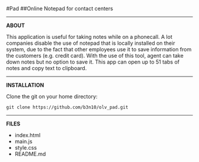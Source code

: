 #Pad
##Online Notepad for contact centers

---

**ABOUT**

This application is useful for taking notes while on a phonecall. A lot companies disable the use of notepad that is locally installed on their system, due to the fact that other employees use it to save information from the customers (e.g. credit card). With the use of this tool, agent can take down notes but no option to save it. This app can open up to 51 tabs of notes and copy text to clipboard.

---

**INSTALLATION**

Clone the git on your home directory:
```
git clone https://github.com/b3n10/olv_pad.git
```

---

**FILES**

* index.html
* main.js
* style.css
* README.md


